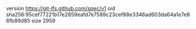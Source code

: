 version https://git-lfs.github.com/spec/v1
oid sha256:95cef77221b17e2859eafd7e7589c23cef88e3346ad603da64a1e7e86fb89d85
size 2959
